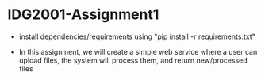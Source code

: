 # IDG2001-Assignment1

- install dependencies/requirements using "pip install -r requirements.txt"

- In this assignment, we will create a simple web service where a user can upload files, the
system will process them, and return new/processed files
